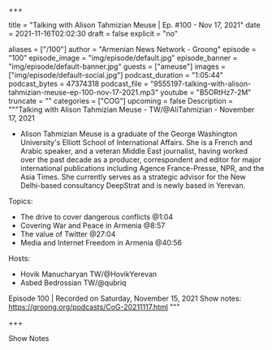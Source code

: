
+++

title = "Talking with Alison Tahmizian Meuse | Ep. #100 - Nov 17, 2021"
date = 2021-11-16T02:02:30
draft = false
explicit = "no"

aliases = ["/100"]
author = "Armenian News Network - Groong"
episode = "100"
episode_image = "img/episode/default.jpg"
episode_banner = "img/episode/default-banner.jpg"
guests = ["ameuse"]
images = ["img/episode/default-social.jpg"]
podcast_duration = "1:05:44"
podcast_bytes = 47374318
podcast_file = "9555197-talking-with-alison-tahmizian-meuse-ep-100-nov-17-2021.mp3"
youtube = "B5ORtHz7-2M"
truncate = ""
categories = ["COG"]
upcoming = false
Description = """Talking with Alison Tahmizian Meuse - TW/@AliTahmizian - November 17, 2021

* Alison Tahmizian Meuse is a graduate of the George Washington University's Elliott School of International Affairs. She is a French and Arabic speaker, and a veteran Middle East journalist, having worked over the past decade as a producer, correspondent and editor for major international publications including Agence France-Presse, NPR, and the Asia Times. She currently serves as a strategic advisor for the New Delhi-based consultancy DeepStrat and is newly based in Yerevan.

Topics:
* The drive to cover dangerous conflicts @1:04
* Covering War and Peace in Armenia @8:57
* The value of Twitter @27:04
* Media and Internet Freedom in Armenia @40:56

Hosts:
* Hovik Manucharyan TW/@HovikYerevan
* Asbed Bedrossian TW/@qubriq

Episode 100 | Recorded on Saturday, November 15, 2021
Show notes: https://groong.org/podcasts/CoG-20211117.html
"""

+++

Show Notes

